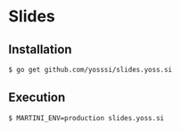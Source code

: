 # Slides

## Installation

```sh
$ go get github.com/yosssi/slides.yoss.si
```

## Execution

```sh
$ MARTINI_ENV=production slides.yoss.si
```
